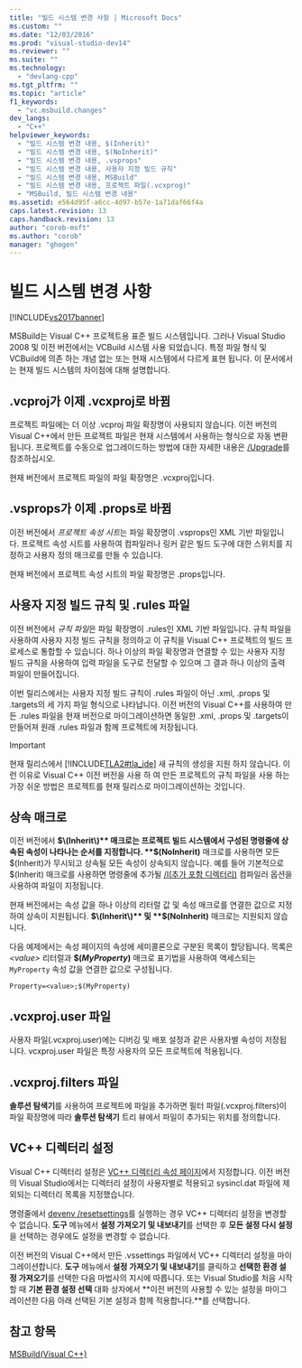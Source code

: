 ```yaml
---
title: "빌드 시스템 변경 사항 | Microsoft Docs"
ms.custom: ""
ms.date: "12/03/2016"
ms.prod: "visual-studio-dev14"
ms.reviewer: ""
ms.suite: ""
ms.technology: 
  - "devlang-cpp"
ms.tgt_pltfrm: ""
ms.topic: "article"
f1_keywords: 
  - "vc.msbuild.changes"
dev_langs: 
  - "C++"
helpviewer_keywords: 
  - "빌드 시스템 변경 내용, $(Inherit)"
  - "빌드 시스템 변경 내용, $(NoInherit)"
  - "빌드 시스템 변경 내용, .vsprops"
  - "빌드 시스템 변경 내용, 사용자 지정 빌드 규칙"
  - "빌드 시스템 변경 내용, MSBuild"
  - "빌드 시스템 변경 내용, 프로젝트 파일(.vcxprog)"
  - "MSBuild, 빌드 시스템 변경 내용"
ms.assetid: e564d95f-a6cc-4d97-b57e-1a71daf66f4a
caps.latest.revision: 13
caps.handback.revision: 13
author: "corob-msft"
ms.author: "corob"
manager: "ghogen"
---
```

# 빌드 시스템 변경 사항
[!INCLUDE[vs2017banner](../assembler/inline/includes/vs2017banner.md)]

MSBuild는 Visual C\+\+ 프로젝트용 표준 빌드 시스템입니다.  그러나 Visual Studio 2008 및 이전 버전에서는 VCBuild 시스템 사용 되었습니다.  특정 파일 형식 및 VCBuild에 의존 하는 개념 없는 또는 현재 시스템에서 다르게 표현 됩니다.  이 문서에서는 현재 빌드 시스템의 차이점에 대해 설명합니다.  
  
## .vcproj가 이제 .vcxproj로 바뀜  
 프로젝트 파일에는 더 이상 .vcproj 파일 확장명이 사용되지 않습니다.  이전 버전의 Visual C\+\+에서 만든 프로젝트 파일은 현재 시스템에서 사용하는 형식으로 자동 변환됩니다.  프로젝트를 수동으로 업그레이드하는 방법에 대한 자세한 내용은 [\/Upgrade](../Topic/-Upgrade%20\(devenv.exe\).md)를 참조하십시오.  
  
 현재 버전에서 프로젝트 파일의 파일 확장명은 .vcxproj입니다.  
  
## .vsprops가 이제 .props로 바뀜  
 이전 버전에서 *프로젝트 속성 시트*는 파일 확장명이 .vsprops인 XML 기반 파일입니다.  프로젝트 속성 시트를 사용하여 컴파일러나 링커 같은 빌드 도구에 대한 스위치를 지정하고 사용자 정의 매크로를 만들 수 있습니다.  
  
 현재 버전에서 프로젝트 속성 시트의 파일 확장명은 .props입니다.  
  
## 사용자 지정 빌드 규칙 및 .rules 파일  
 이전 버전에서 *규칙 파일*은 파일 확장명이 .rules인 XML 기반 파일입니다.  규칙 파일을 사용하여 사용자 지정 빌드 규칙을 정의하고 이 규칙을 Visual C\+\+ 프로젝트의 빌드 프로세스로 통합할 수 있습니다.  하나 이상의 파일 확장명과 연결할 수 있는 사용자 지정 빌드 규칙을 사용하여 입력 파일을 도구로 전달할 수 있으며 그 결과 하나 이상의 출력 파일이 만들어집니다.  
  
 이번 릴리스에서는 사용자 지정 빌드 규칙이 .rules 파일이 아닌 .xml, .props 및 .targets의 세 가지 파일 형식으로 나타납니다.  이전 버전의 Visual C\+\+를 사용하여 만든 .rules 파일을 현재 버전으로 마이그레이션하면 동일한 .xml, .props 및 .targets이 만들어져 원래 .rules 파일과 함께 프로젝트에 저장됩니다.  
  
> [!IMPORTANT]
>  현재 릴리스에서 [!INCLUDE[TLA2#tla_ide](../build/includes/tla2sharptla_ide_md.md)] 새 규칙의 생성을 지원 하지 않습니다.  이런 이유로 Visual C\+\+ 이전 버전을 사용 하 여 만든 프로젝트의 규칙 파일을 사용 하는 가장 쉬운 방법은 프로젝트를 현재 릴리스로 마이그레이션하는 것입니다.  
  
## 상속 매크로  
 이전 버전에서 **$\(Inherit\)** 매크로는 프로젝트 빌드 시스템에서 구성된 명령줄에 상속된 속성이 나타나는 순서를 지정합니다.  **$\(NoInherit\)** 매크로를 사용하면 모든 $\(Inherit\)가 무시되고 상속될 모든 속성이 상속되지 않습니다.  예를 들어 기본적으로 $\(Inherit\) 매크로를 사용하면 명령줄에 추가될 [\/I\(추가 포함 디렉터리\)](../build/reference/i-additional-include-directories.md) 컴파일러 옵션을 사용하여 파일이 지정됩니다.  
  
 현재 버전에서는 속성 값을 하나 이상의 리터럴 값 및 속성 매크로를 연결한 값으로 지정하여 상속이 지원됩니다.  **$\(Inherit\)** 및 **$\(NoInherit\)** 매크로는 지원되지 않습니다.  
  
 다음 예제에서는 속성 페이지의 속성에 세미콜론으로 구분된 목록이 할당됩니다.  목록은 *\<value\>* 리터럴과 **$\(***MyProperty***\)** 매크로 표기법을 사용하여 액세스되는 `MyProperty` 속성 값을 연결한 값으로 구성됩니다.  
  
```  
Property=<value>;$(MyProperty)  
```  
  
## .vcxproj.user 파일  
 사용자 파일\(.vcxproj.user\)에는 디버깅 및 배포 설정과 같은 사용자별 속성이 저장됩니다.  vcxproj.user 파일은 특정 사용자의 모든 프로젝트에 적용됩니다.  
  
## .vcxproj.filters 파일  
 **솔루션 탐색기**를 사용하여 프로젝트에 파일을 추가하면 필터 파일\(.vcxproj.filters\)이 파일 확장명에 따라 **솔루션 탐색기** 트리 뷰에서 파일이 추가되는 위치를 정의합니다.  
  
## VC\+\+ 디렉터리 설정  
 Visual C\+\+ 디렉터리 설정은 [VC\+\+ 디렉터리 속성 페이지](../ide/vcpp-directories-property-page.md)에서 지정합니다.  이전 버전의 Visual Studio에서는 디렉터리 설정이 사용자별로 적용되고 sysincl.dat 파일에 제외되는 디렉터리 목록을 지정했습니다.  
  
 명령줄에서 [devenv \/resetsettings](../Topic/-ResetSettings%20\(devenv.exe\).md)를 실행하는 경우 VC\+\+ 디렉터리 설정을 변경할 수 없습니다.  **도구** 메뉴에서 **설정 가져오기 및 내보내기**를 선택한 후 **모든 설정 다시 설정**을 선택하는 경우에도 설정을 변경할 수 없습니다.  
  
 이전 버전의 Visual C\+\+에서 만든 .vssettings 파일에서 VC\+\+ 디렉터리 설정을 마이그레이션합니다.  **도구** 메뉴에서 **설정 가져오기 및 내보내기**를 클릭하고 **선택한 환경 설정 가져오기**를 선택한 다음 마법사의 지시에 따릅니다.  또는 Visual Studio를 처음 시작할 때 **기본 환경 설정 선택** 대화 상자에서 **이전 버전의 사용할 수 있는 설정을 마이그레이션한 다음 아래 선택된 기본 설정과 함께 적용합니다.**를 선택합니다.  
  
## 참고 항목  
 [MSBuild\(Visual C\+\+\)](../build/msbuild-visual-cpp.md)